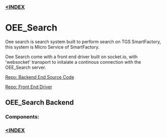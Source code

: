 ### [<INDEX](https://b19kiit.github.io/OEE_DOCS/)

# OEE_Search

Oee search is search system built to perform search on TGS SmartFactory, this system is Micro Service of SmartFactory.

Oee Search come with a front end driver built on socket.io, with 'websocket' transport to initaiate a continous connection with the OEE_Search server.

[Repo: Backend End Source Code](https://bitbucket.org/rishavbhowmiktgs/oee-search/src/master/)

[Repo: Front End Driver](https://bitbucket.org/rishavbhowmiktgs/oee-search-driver/src/master/)

## OEE_Search Backend

### Components:




### [<INDEX](https://b19kiit.github.io/OEE_DOCS/)
